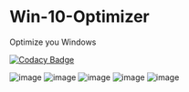 # Win-10-Optimizer
Optimize you Windows

[![Codacy Badge](https://app.codacy.com/project/badge/Grade/d45f8c8cb63b407b88489b04a4c7451e)](https://www.codacy.com/gh/Nekiplay/Win-10-Optimizer/dashboard?utm_source=github.com&amp;utm_medium=referral&amp;utm_content=Nekiplay/Win-10-Optimizer&amp;utm_campaign=Badge_Grade)

![image](https://user-images.githubusercontent.com/35975332/112737817-1f14af80-8f7f-11eb-8754-ad616d6ddee4.png)
![image](https://user-images.githubusercontent.com/35975332/112737786-da891400-8f7e-11eb-9c58-aff6fd4e3de7.png)
![image](https://user-images.githubusercontent.com/35975332/112737788-dc52d780-8f7e-11eb-847e-b39aebda78e9.png)
![image](https://user-images.githubusercontent.com/35975332/112737792-deb53180-8f7e-11eb-9c66-e2faef2647a8.png)
![image](https://user-images.githubusercontent.com/35975332/112737794-e1178b80-8f7e-11eb-982a-61a38b87f5a2.png)
